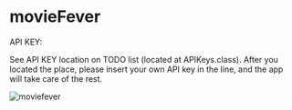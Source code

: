 # movieFever

API KEY:

See API KEY location on TODO list (located at APIKeys.class). After you located the place, please insert your own API key in the line,
and the app will take care of the rest.

![moviefever](https://user-images.githubusercontent.com/18712858/35963849-ee9cdb10-0c6a-11e8-8f4c-f403538a85c0.gif)
